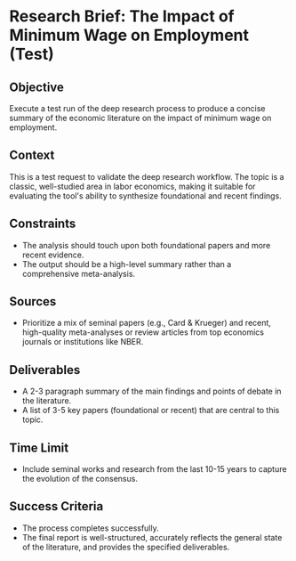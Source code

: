 # Research Brief: The Impact of Minimum Wage on Employment (Test)

## Objective
Execute a test run of the deep research process to produce a concise summary of the economic literature on the impact of minimum wage on employment.

## Context
This is a test request to validate the deep research workflow. The topic is a classic, well-studied area in labor economics, making it suitable for evaluating the tool's ability to synthesize foundational and recent findings.

## Constraints
- The analysis should touch upon both foundational papers and more recent evidence.
- The output should be a high-level summary rather than a comprehensive meta-analysis.

## Sources
- Prioritize a mix of seminal papers (e.g., Card & Krueger) and recent, high-quality meta-analyses or review articles from top economics journals or institutions like NBER.

## Deliverables
- A 2-3 paragraph summary of the main findings and points of debate in the literature.
- A list of 3-5 key papers (foundational or recent) that are central to this topic.

## Time Limit
- Include seminal works and research from the last 10-15 years to capture the evolution of the consensus.

## Success Criteria
- The process completes successfully.
- The final report is well-structured, accurately reflects the general state of the literature, and provides the specified deliverables.
